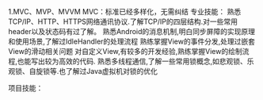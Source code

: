 1.MVC、MVP、MVVM
  MVC：标准已经多样化，无需纠结
专业技能：
熟悉TCP/IP、HTTP、HTTPS网络通讯协议.了解TCP/IP的四层结构.对一些常用header以及状态码有过了解。
熟悉Android的消息机制,明白同步屏障的实现原理和使用场景,了解过IdleHandler的处理流程
熟练掌握View的事件分发,处理过嵌套View的滑动相关问题
对自定义View,有较多的开发经验,熟练掌握View的绘制流程,也能写出较为高效的代码.
熟悉多线程通信,了解一些常用锁概念,如悲观锁、乐观锁、自旋锁等.也了解过Java虚拟机对锁的优化

项目技能：